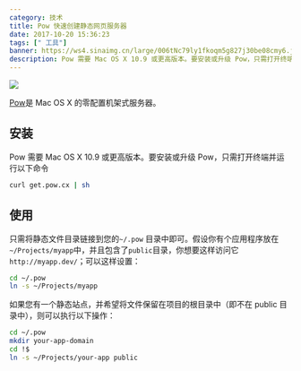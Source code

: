 ```yaml
---
category: 技术
title: Pow 快速创建静态网页服务器
date: 2017-10-20 15:36:23
tags: [" 工具"]
banner: https://ws4.sinaimg.cn/large/006tNc79ly1fkoqm5g827j30be08cmy6.jpg
description: Pow 需要 Mac OS X 10.9 或更高版本。要安装或升级 Pow，只需打开终端并运行以下命令
---
```


![](https://ws4.sinaimg.cn/large/006tNc79ly1fkoqm5g827j30be08cmy6.jpg)

[Pow](http://pow.cx/)是 Mac OS X 的零配置机架式服务器。

## 安装

Pow 需要 Mac OS X 10.9 或更高版本。要安装或升级 Pow，只需打开终端并运行以下命令

```bash
curl get.pow.cx | sh
```

## 使用

只需将静态文件目录链接到您的`~/.pow` 目录中即可。假设你有个应用程序放在 `~/Projects/myapp`中，并且包含了`public`目录，你想要这样访问它 `http://myapp.dev/`；可以这样设置：

```sh
cd ~/.pow
ln -s ~/Projects/myapp
```

如果您有一个静态站点，并希望将文件保留在项目的根目录中（即不在 public 目录中），则可以执行以下操作：

```sh
cd ~/.pow
mkdir your-app-domain
cd !$
ln -s ~/Projects/your-app public
```
